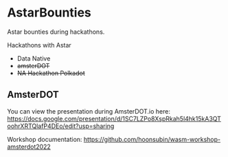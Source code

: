 # AstarBounties
Astar bounties during hackathons.

Hackathons with Astar
- Data Native
- <s>amsterDOT</s>
- <s>NA Hackathon Polkadot</s>


## AmsterDOT
You can view the presentation during AmsterDOT.io here:
https://docs.google.com/presentation/d/1SC7LZPo8XspRkah5l4hk15kA3QToohrXRTQlafP4DEo/edit?usp=sharing

Workshop documentation:
https://github.com/hoonsubin/wasm-workshop-amsterdot2022
